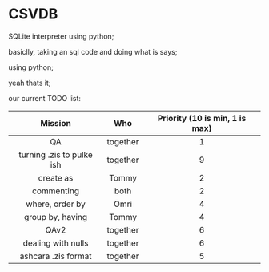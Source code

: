 # CSVDB

SQLite interpreter using python;

basiclly, taking an sql code and doing what is says;

using python;

yeah thats it;


our current TODO list:

|Mission                  |Who            |Priority (10 is min, 1 is max)|
|:-----------------------:|:-------------:|:----------------------------:|
|QA                       |together       |1                             |
|turning .zis to pulke ish|together       |9                             |
|create as                |Tommy          |2                             |
|commenting               |both           |2                             |
|where, order by          |Omri           |4                             |
|group by, having         |Tommy          |4                             |
|QAv2                     |together       |6                             |
|dealing with nulls       |together       |6                             |
|ashcara .zis format      |together       |5                             |
